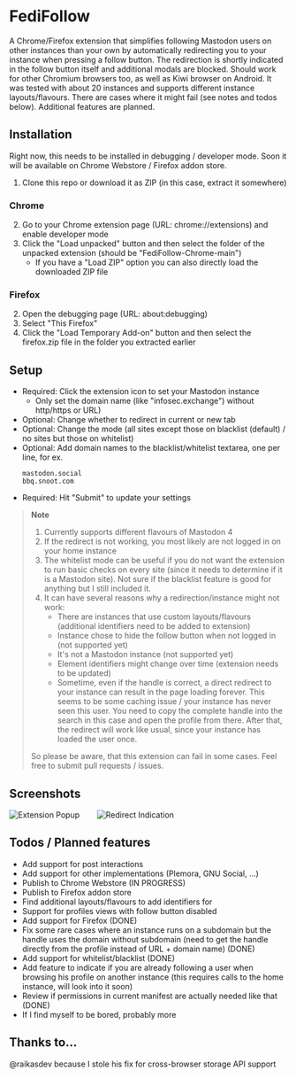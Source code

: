 # FediFollow
A Chrome/Firefox extension that simplifies following Mastodon users on other instances than your own by automatically redirecting you to your instance when pressing a follow button. The redirection is shortly indicated in the follow button itself and additional modals are blocked. Should work for other Chromium browsers too, as well as Kiwi browser on Android. It was tested with about 20 instances and supports different instance layouts/flavours. There are cases where it might fail (see notes and todos below). Additional features are planned.

## Installation
Right now, this needs to be installed in debugging / developer mode. Soon it will be available on Chrome Webstore / Firefox addon store.
1. Clone this repo or download it as ZIP (in this case, extract it somewhere)
### Chrome
2. Go to your Chrome extension page (URL: chrome://extensions) and enable developer mode
3. Click the "Load unpacked" button and then select the folder of the unpacked extension (should be "FediFollow-Chrome-main")
    + If you have a "Load ZIP" option you can also directly load the downloaded ZIP file
### Firefox
2. Open the debugging page (URL: about:debugging)
3. Select "This Firefox"
4. Click the "Load Temporary Add-on" button and then select the firefox.zip file in the folder you extracted earlier

## Setup
- Required: Click the extension icon to set your Mastodon instance
  - Only set the domain name (like "infosec.exchange") without http/https or URL)
- Optional: Change whether to redirect in current or new tab
- Optional: Change the mode (all sites except those on blacklist (default) / no sites but those on whitelist)
- Optional: Add domain names to the blacklist/whitelist textarea, one per line, for ex.
  ```
  mastodon.social
  bbq.snoot.com
  ```
- Required: Hit "Submit" to update your settings

> **Note**
> 1. Currently supports different flavours of Mastodon 4
> 2. If the redirect is not working, you most likely are not logged in on your home instance
> 3. The whitelist mode can be useful if you do not want the extension to run basic checks on every site (since it needs to determine if it is a Mastodon site). Not sure if the blacklist feature is good for anything but I still included it.
> 4. It can have several reasons why a redirection/instance might not work:
>     - There are instances that use custom layouts/flavours (additional identifiers need to be added to extension)
>     - Instance chose to hide the follow button when not logged in (not supported yet)
>     - It's not a Mastodon instance (not supported yet)
>     - Element identifiers might change over time (extension needs to be updated)
>     - Sometime, even if the handle is correct, a direct redirect to your instance can result in the page loading forever. This seems to be some caching issue / your instance has never seen this user. You need to copy the complete handle into the search in this case and open the profile from there. After that, the redirect will work like usual, since your instance has loaded the user once.
>
> So please be aware, that this extension can fail in some cases. Feel free to submit pull requests / issues.

## Screenshots
![Extension Popup](https://github.com/lartsch/FediFollow-Chrome/blob/main/img/screenshot1.PNG?raw=true)&nbsp;&nbsp;&nbsp;&nbsp;&nbsp;&nbsp;&nbsp;
![Redirect Indication](https://github.com/lartsch/FediFollow-Chrome/blob/main/img/screenshot2.PNG?raw=true)

## Todos / Planned features 
- Add support for post interactions
- Add support for other implementations (Plemora, GNU Social, ...)
- Publish to Chrome Webstore (IN PROGRESS)
- Publish to Firefox addon store
- Find additional layouts/flavours to add identifiers for
- Support for profiles views with follow button disabled
- Add support for Firefox (DONE)
- Fix some rare cases where an instance runs on a subdomain but the handle uses the domain without subdomain (need to get the handle directly from the profile instead of URL + domain name) (DONE)
- Add support for whitelist/blacklist (DONE)
- Add feature to indicate if you are already following a user when browsing his profile on another instance (this requires calls to the home instance, will look into it soon)
- Review if permissions in current manifest are actually needed like that (DONE)
- If I find myself to be bored, probably more

## Thanks to...
@raikasdev because I stole his fix for cross-browser storage API support
